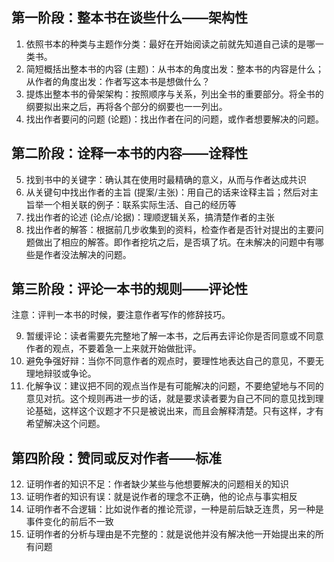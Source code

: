 ## 第一阶段：整本书在谈些什么——架构性

1. 依照书本的种类与主题作分类：最好在开始阅读之前就先知道自己读的是哪一类书。
2. 简短概括出整本书的内容 (主题)：从书本的角度出发：整本书的内容是什么；从作者的角度出发：作者写这本书是想做什么？
3. 提炼出整本书的骨架架构：按照顺序与关系，列出全书的重要部分。将全书的纲要拟出来之后，再将各个部分的纲要也一一列出。
4. 找出作者要问的问题 (论题)：找出作者在问的问题，或作者想要解决的问题。

## 第二阶段：诠释一本书的内容——诠释性

5. 找到书中的关键字：确认其在使用时最精确的意义，从而与作者达成共识
6. 从关键句中找出作者的主旨 (提案/主张)：用自己的话来诠释主旨；然后对主旨举一个相关联的例子：联系实际生活、自己的经历等
7. 找出作者的论述 (论点/论据)：理顺逻辑关系，搞清楚作者的主张
8. 找出作者的解答：根据前几步收集到的资料，检查作者是否针对提出的主要问题做出了相应的解答。即作者挖坑之后，是否填了坑。在未解决的问题中有哪些是作者没法解决的问题。

## 第三阶段：评论一本书的规则——评论性

注意：评判一本书的时候，要注意作者写作的修辞技巧。

9. 暂缓评论：读者需要先完整地了解一本书，之后再去评论你是否同意或不同意作者的观点，不要着急一上来就开始做批评。
10. 避免争强好辩：当你不同意作者的观点时，要理性地表达自己的意见，不要无理地辩驳或争论。
11. 化解争议：建议把不同的观点当作是有可能解决的问题，不要绝望地与不同的意见对抗。这个规则再进一步的话，就是要求读者要为自己不同的意见找到理论基础，这样这个议题才不只是被说出来，而且会解释清楚。只有这样，才有希望解决这个问题。

## 第四阶段：赞同或反对作者——标准

12. 证明作者的知识不足：作者缺少某些与他想要解决的问题相关的知识
13. 证明作者的知识有误：就是说作者的理念不正确，他的论点与事实相反
14. 证明作者不合逻辑：比如说作者的推论荒谬，一种是前后缺乏连贯，另一种是事件变化的前后不一致
15. 证明作者的分析与理由是不完整的：就是说他并没有解决他一开始提出来的所有问题
